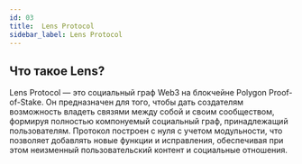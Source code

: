 ```yaml
---
id: 03
title:  Lens Protocol
sidebar_label: Lens Protocol
---
```


## Что такое Lens?

Lens Protocol — это социальный граф Web3 на блокчейне Polygon Proof-of-Stake. Он предназначен для того, чтобы дать создателям возможность владеть связями между собой и своим сообществом, формируя полностью компонуемый социальный граф, принадлежащий пользователям. Протокол построен с нуля с учетом модульности, что позволяет добавлять новые функции и исправления, обеспечивая при этом неизменный пользовательский контент и социальные отношения.